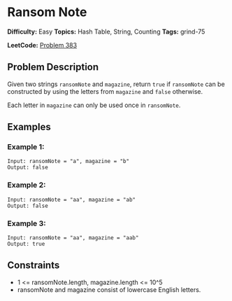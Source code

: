 # Ransom Note

**Difficulty:** Easy
**Topics:** Hash Table, String, Counting
**Tags:** grind-75

**LeetCode:** [Problem 383](https://leetcode.com/problems/ransom-note/description/)

## Problem Description

Given two strings `ransomNote` and `magazine`, return `true` if `ransomNote` can be constructed by using the letters from `magazine` and `false` otherwise.

Each letter in `magazine` can only be used once in `ransomNote`.

## Examples

### Example 1:

```
Input: ransomNote = "a", magazine = "b"
Output: false
```

### Example 2:

```
Input: ransomNote = "aa", magazine = "ab"
Output: false
```

### Example 3:

```
Input: ransomNote = "aa", magazine = "aab"
Output: true
```

## Constraints

- 1 <= ransomNote.length, magazine.length <= 10^5
- ransomNote and magazine consist of lowercase English letters.
